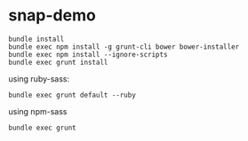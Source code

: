 # snap-demo

    bundle install
    bundle exec npm install -g grunt-cli bower bower-installer
    bundle exec npm install --ignore-scripts
    bundle exec grunt install
    
using ruby-sass:

    bundle exec grunt default --ruby
    
using npm-sass    

    bundle exec grunt
  
    
